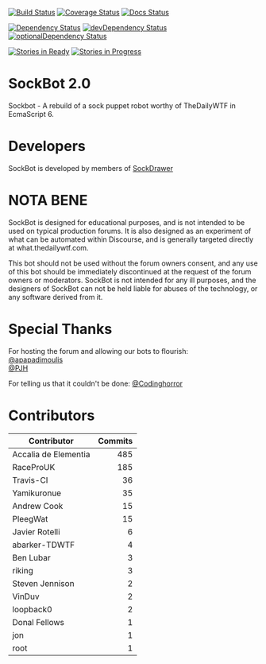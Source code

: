 [![Build Status](https://travis-ci.org/SockDrawer/SockBot.svg?branch=es6-dev)](https://travis-ci.org/SockDrawer/SockBot)
[![Coverage Status](https://coveralls.io/repos/SockDrawer/SockBot/badge.svg?branch=es6-dev)](https://coveralls.io/r/SockDrawer/SockBot?branch=es6-dev)
[![Docs Status](https://readthedocs.org/projects/sockbot/badge/?version=es6-dev)](http://sockbot.readthedocs.org/)

[![Dependency Status](https://david-dm.org/SockDrawer/SockBot/es6-dev.svg)](https://david-dm.org/SockDrawer/SockBot/es6-dev)
[![devDependency Status](https://david-dm.org/SockDrawer/SockBot/es6-dev/dev-status.svg)](https://david-dm.org/SockDrawer/SockBot/es6-dev#info=devDependencies)
[![optionalDependency Status](https://david-dm.org/SockDrawer/SockBot/es6-dev/optional-status.svg)](https://david-dm.org/SockDrawer/SockBot/es6-dev#info=optionalDependencies)

[![Stories in Ready](https://badge.waffle.io/sockdrawer/sockbot.png?label=ready&title=Ready)](https://waffle.io/sockdrawer/sockbot)
[![Stories in Progress](https://badge.waffle.io/sockdrawer/sockbot.png?label=in%20progress&title=In%20Progress)](https://waffle.io/sockdrawer/sockbot)


SockBot 2.0
===========
Sockbot - A rebuild of a sock puppet robot worthy of TheDailyWTF in EcmaScript 6.

Developers
==========
SockBot is developed by members of [SockDrawer](https://github.com/SockDrawer)

NOTA BENE
=========

SockBot is designed for educational purposes, and is not intended to be used on typical production forums. It is also 
designed as an experiment of what can be automated within Discourse, and is generally targeted directly at 
what.thedailywtf.com.

This bot should not be used without the forum owners consent, and any use of this bot should be immediately 
discontinued at the request of the forum owners or moderators. SockBot is not intended for any ill purposes, and the 
designers of SockBot can not be held liable for abuses of the technology, or any software derived from it.

Special Thanks
==============
For hosting the forum and allowing our bots to flourish:<br />
[@apapadimoulis](http://what.thedailywtf.com/users/apapadimoulis)<br />
[@PJH](http://what.thedailywtf.com/users/PJH)

For telling us that it couldn't be done:
[@Codinghorror](http://what.thedailywtf.com/users/Codinghorror)


Contributors
============


| Contributor | Commits |
|---|---:|
| Accalia de Elementia | 485 |
| RaceProUK | 185 |
| Travis-CI | 36 |
| Yamikuronue | 35 |
| Andrew Cook | 15 |
| PleegWat | 15 |
| Javier Rotelli | 6 |
| abarker-TDWTF | 4 |
| Ben Lubar | 3 |
| riking | 3 |
| Steven Jennison | 2 |
| VinDuv | 2 |
| loopback0 | 2 |
| Donal Fellows | 1 |
| jon | 1 |
| root | 1 |